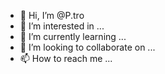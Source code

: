 - 👋 Hi, I’m @P.tro
- 👀 I’m interested in ...
- 🌱 I’m currently learning ...
- 💞️ I’m looking to collaborate on ...
- 📫 How to reach me ...

<!---
Povtro/Povtro is a ✨ special ✨ repository because its `README.md` (this file) appears on your GitHub profile.
You can click the Preview link to take a look at your changes.
--->
